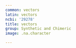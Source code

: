 ```yaml
---
common: vectors
latin: vectors
ncbi: '29278'
title: vectors
group: Synthetic and Chimeric
image: .na.character

---
```

